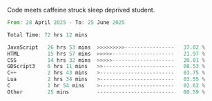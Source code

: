 Code meets caffeine struck sleep deprived student.

<!--START_SECTION:waka-->

```rust
From: 28 April 2025 - To: 25 June 2025

Total Time: 72 hrs 12 mins

JavaScript   26 hrs 53 mins  >>>>>>>>>----------------   37.02 %
HTML         15 hrs 57 mins  >>>>>--------------------   21.97 %
CSS          14 hrs 32 mins  >>>>>--------------------   20.01 %
GDScript3    6 hrs 11 mins   >>-----------------------   08.53 %
C++          2 hrs 43 mins   >------------------------   03.75 %
Lua          2 hrs 34 mins   >------------------------   03.55 %
C            1 hr 54 mins    >------------------------   02.62 %
Other        25 mins         -------------------------   00.59 %
```

<!--END_SECTION:waka-->
